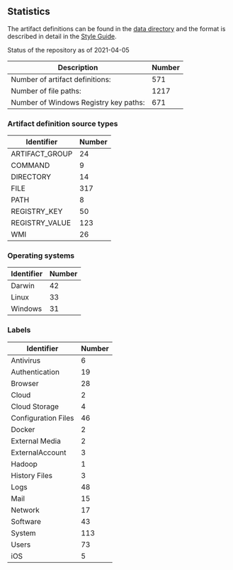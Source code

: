 ## Statistics

The artifact definitions can be found in the [data directory](https://github.com/ForensicArtifacts/artifacts/tree/main/data)
and the format is described in detail in the [Style Guide](https://artifacts.readthedocs.io/en/latest/sources/Format-specification.html).

Status of the repository as of 2021-04-05

Description | Number
--- | ---
Number of artifact definitions: | 571
Number of file paths: | 1217
Number of Windows Registry key paths: | 671

### Artifact definition source types

Identifier | Number
--- | ---
ARTIFACT_GROUP | 24
COMMAND | 9
DIRECTORY | 14
FILE | 317
PATH | 8
REGISTRY_KEY | 50
REGISTRY_VALUE | 123
WMI | 26

### Operating systems

Identifier | Number
--- | ---
Darwin | 42
Linux | 33
Windows | 31

### Labels

Identifier | Number
--- | ---
Antivirus | 6
Authentication | 19
Browser | 28
Cloud | 2
Cloud Storage | 4
Configuration Files | 46
Docker | 2
External Media | 2
ExternalAccount | 3
Hadoop | 1
History Files | 3
Logs | 48
Mail | 15
Network | 17
Software | 43
System | 113
Users | 73
iOS | 5

